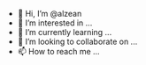- 👋 Hi, I’m @alzean
- 👀 I’m interested in ...
- 🌱 I’m currently learning ...
- 💞️ I’m looking to collaborate on ...
- 📫 How to reach me ...

<!---
alzean/alzean is a ✨ special ✨ repository because its `README.md` (this file) appears on your GitHub profile.
You can click the Preview link to take a look at your changes.
--->
